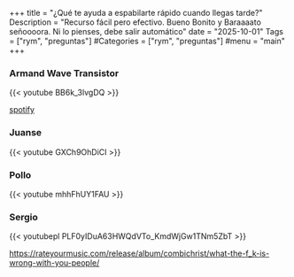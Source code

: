 +++
title = "¿Qué te ayuda a espabilarte rápido cuando llegas tarde?"
Description = "Recurso fácil pero efectivo. Bueno Bonito y Baraaaato señoooora. Ni lo pienses, debe salir automático"
date = "2025-10-01"
Tags = ["rym", "preguntas"]
#Categories = ["rym", "preguntas"]
#menu = "main"
+++

### Armand Wave Transistor

{{< youtube BB6k_3lvgDQ >}}

[spotify](https://open.spotify.com/track/2OxZ1x04P2K684Xnn4Huxg?si=66bpM5D7TH2owLVuPzbUDw)

### Juanse

{{< youtube GXCh9OhDiCI >}}

### Pollo

{{< youtube mhhFhUY1FAU >}}

### Sergio

{{< youtubepl PLF0yIDuA63HWQdVTo_KmdWjGw1TNm5ZbT >}}

https://rateyourmusic.com/release/album/combichrist/what-the-f_k-is-wrong-with-you-people/
